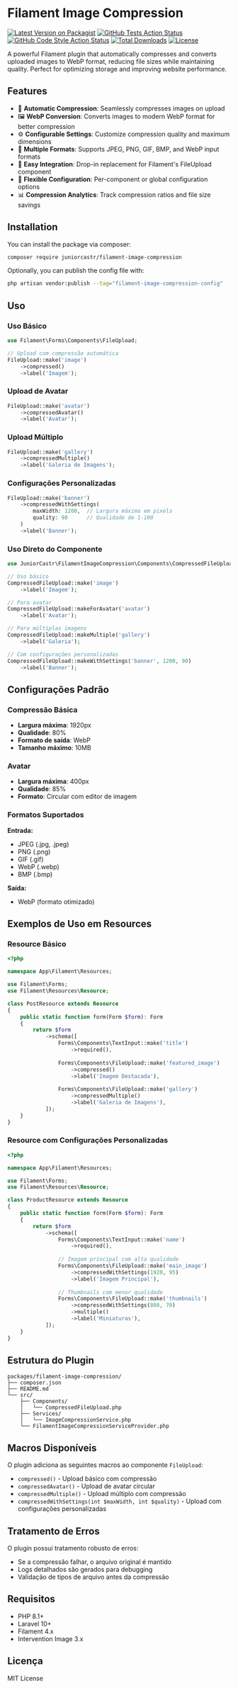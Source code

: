 # Filament Image Compression

[![Latest Version on Packagist](https://img.shields.io/packagist/v/juniorcastr/filament-image-compression.svg?style=flat-square)](https://packagist.org/packages/juniorcastr/filament-image-compression)
[![GitHub Tests Action Status](https://img.shields.io/github/actions/workflow/status/juniorcastr/filament-image-compression/run-tests.yml?branch=main&label=tests&style=flat-square)](https://github.com/juniorcastr/filament-image-compression/actions?query=workflow%3Arun-tests+branch%3Amain)
[![GitHub Code Style Action Status](https://img.shields.io/github/actions/workflow/status/juniorcastr/filament-image-compression/fix-php-code-style-issues.yml?branch=main&label=code%20style&style=flat-square)](https://github.com/juniorcastr/filament-image-compression/actions?query=workflow%3A"Fix+PHP+code+style+issues"+branch%3Amain)
[![Total Downloads](https://img.shields.io/packagist/dt/juniorcastr/filament-image-compression.svg?style=flat-square)](https://packagist.org/packages/juniorcastr/filament-image-compression)
[![License](https://img.shields.io/packagist/l/juniorcastr/filament-image-compression.svg?style=flat-square)](https://packagist.org/packages/juniorcastr/filament-image-compression)

A powerful Filament plugin that automatically compresses and converts uploaded images to WebP format, reducing file sizes while maintaining quality. Perfect for optimizing storage and improving website performance.

## Features

- 🚀 **Automatic Compression**: Seamlessly compresses images on upload
- 🖼️ **WebP Conversion**: Converts images to modern WebP format for better compression
- ⚙️ **Configurable Settings**: Customize compression quality and maximum dimensions
- 📱 **Multiple Formats**: Supports JPEG, PNG, GIF, BMP, and WebP input formats
- 🎯 **Easy Integration**: Drop-in replacement for Filament's FileUpload component
- 🔧 **Flexible Configuration**: Per-component or global configuration options
- 📊 **Compression Analytics**: Track compression ratios and file size savings

## Installation

You can install the package via composer:

```bash
composer require juniorcastr/filament-image-compression
```

Optionally, you can publish the config file with:

```bash
php artisan vendor:publish --tag="filament-image-compression-config"
```

## Uso

### Uso Básico

```php
use Filament\Forms\Components\FileUpload;

// Upload com compressão automática
FileUpload::make('image')
    ->compressed()
    ->label('Imagem');
```

### Upload de Avatar

```php
FileUpload::make('avatar')
    ->compressedAvatar()
    ->label('Avatar');
```

### Upload Múltiplo

```php
FileUpload::make('gallery')
    ->compressedMultiple()
    ->label('Galeria de Imagens');
```

### Configurações Personalizadas

```php
FileUpload::make('banner')
    ->compressedWithSettings(
        maxWidth: 1200,  // Largura máxima em pixels
        quality: 90      // Qualidade de 1-100
    )
    ->label('Banner');
```

### Uso Direto do Componente

```php
use JuniorCastr\FilamentImageCompression\Components\CompressedFileUpload;

// Uso básico
CompressedFileUpload::make('image')
    ->label('Imagem');

// Para avatar
CompressedFileUpload::makeForAvatar('avatar')
    ->label('Avatar');

// Para múltiplas imagens
CompressedFileUpload::makeMultiple('gallery')
    ->label('Galeria');

// Com configurações personalizadas
CompressedFileUpload::makeWithSettings('banner', 1200, 90)
    ->label('Banner');
```

## Configurações Padrão

### Compressão Básica
- **Largura máxima**: 1920px
- **Qualidade**: 80%
- **Formato de saída**: WebP
- **Tamanho máximo**: 10MB

### Avatar
- **Largura máxima**: 400px
- **Qualidade**: 85%
- **Formato**: Circular com editor de imagem

### Formatos Suportados

**Entrada:**
- JPEG (.jpg, .jpeg)
- PNG (.png)
- GIF (.gif)
- WebP (.webp)
- BMP (.bmp)

**Saída:**
- WebP (formato otimizado)

## Exemplos de Uso em Resources

### Resource Básico

```php
<?php

namespace App\Filament\Resources;

use Filament\Forms;
use Filament\Resources\Resource;

class PostResource extends Resource
{
    public static function form(Form $form): Form
    {
        return $form
            ->schema([
                Forms\Components\TextInput::make('title')
                    ->required(),
                
                Forms\Components\FileUpload::make('featured_image')
                    ->compressed()
                    ->label('Imagem Destacada'),
                
                Forms\Components\FileUpload::make('gallery')
                    ->compressedMultiple()
                    ->label('Galeria de Imagens'),
            ]);
    }
}
```

### Resource com Configurações Personalizadas

```php
<?php

namespace App\Filament\Resources;

use Filament\Forms;
use Filament\Resources\Resource;

class ProductResource extends Resource
{
    public static function form(Form $form): Form
    {
        return $form
            ->schema([
                Forms\Components\TextInput::make('name')
                    ->required(),
                
                // Imagem principal com alta qualidade
                Forms\Components\FileUpload::make('main_image')
                    ->compressedWithSettings(1920, 95)
                    ->label('Imagem Principal'),
                
                // Thumbnails com menor qualidade
                Forms\Components\FileUpload::make('thumbnails')
                    ->compressedWithSettings(800, 70)
                    ->multiple()
                    ->label('Miniaturas'),
            ]);
    }
}
```

## Estrutura do Plugin

```
packages/filament-image-compression/
├── composer.json
├── README.md
└── src/
    ├── Components/
    │   └── CompressedFileUpload.php
    ├── Services/
    │   └── ImageCompressionService.php
    └── FilamentImageCompressionServiceProvider.php
```

## Macros Disponíveis

O plugin adiciona as seguintes macros ao componente `FileUpload`:

- `compressed()` - Upload básico com compressão
- `compressedAvatar()` - Upload de avatar circular
- `compressedMultiple()` - Upload múltiplo com compressão
- `compressedWithSettings(int $maxWidth, int $quality)` - Upload com configurações personalizadas

## Tratamento de Erros

O plugin possui tratamento robusto de erros:

- Se a compressão falhar, o arquivo original é mantido
- Logs detalhados são gerados para debugging
- Validação de tipos de arquivo antes da compressão

## Requisitos

- PHP 8.1+
- Laravel 10+
- Filament 4.x
- Intervention Image 3.x

## Licença

MIT License